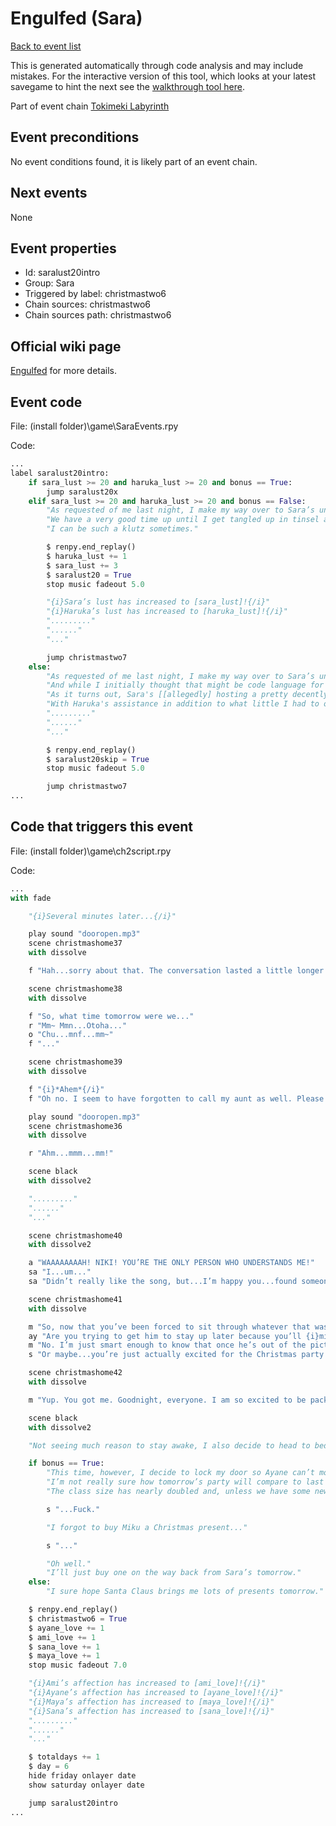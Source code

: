 # Engulfed (Sara)

[Back to event list](./../)

This is generated automatically through code analysis and may include mistakes. For the interactive version of this tool, which looks at your latest savegame to hint the next see the [walkthrough tool here](https://github.com/largestack/Lessons-In-Love-Guide-Tool/blob/main/README.md).


Part of event chain [Tokimeki Labyrinth](./christmastwo6.md)

## Event preconditions

No event conditions found, it is likely part of an event chain.

## Next events

None

## Event properties

* Id: saralust20intro
* Group: Sara
* Triggered by label: christmastwo6
* Chain sources: christmastwo6
* Chain sources path: christmastwo6

## Official wiki page

[Engulfed](https://lessonsinlove.wiki/index.php?title=Special%3ASearch&search=saralust20intro&go=Go) for more details.

## Event code

File: (install folder)\game\SaraEvents.rpy

Code:
```python
...
label saralust20intro:
    if sara_lust >= 20 and haruka_lust >= 20 and bonus == True:
        jump saralust20x
    elif sara_lust >= 20 and haruka_lust >= 20 and bonus == False:
        "As requested of me last night, I make my way over to Sara’s unnamed bar to help her decorate the place."
        "We have a very good time up until I get tangled up in tinsel and the fire department has to come and get me out."
        "I can be such a klutz sometimes."

        $ renpy.end_replay()
        $ haruka_lust += 1
        $ sara_lust += 3
        $ saralust20 = True
        stop music fadeout 5.0

        "{i}Sara’s lust has increased to [sara_lust]!{/i}"
        "{i}Haruka’s lust has increased to [haruka_lust]!{/i}"
        "........."
        "......"
        "..."

        jump christmastwo7
    else:
        "As requested of me last night, I make my way over to Sara’s unnamed bar to help her decorate the place."
        "And while I initially thought that might be code language for something a bit more entertaining, I quickly discovered that was not the case at all."
        "As it turns out, Sara's [[allegedly] hosting a pretty decently sized Christmas party tonight and needs all of the help she can get setting the place up."
        "With Haruka's assistance in addition to what little I had to offer, we're able to get everything done in a little over an hour and I'm free to get on with the rest of my day."
        "........."
        "......"
        "..."

        $ renpy.end_replay()
        $ saralust20skip = True
        stop music fadeout 5.0

        jump christmastwo7
...
```

## Code that triggers this event

File: (install folder)\game\ch2script.rpy

Code:
```python
...
with fade

    "{i}Several minutes later...{/i}"

    play sound "dooropen.mp3"
    scene christmashome37
    with dissolve

    f "Hah...sorry about that. The conversation lasted a little longer than expected."

    scene christmashome38
    with dissolve

    f "So, what time tomorrow were we..."
    r "Mm~ Mmn...Otoha..."
    o "Chu...mnf...mm~"
    f "..."

    scene christmashome39
    with dissolve

    f "{i}*Ahem*{/i}"
    f "Oh no. I seem to have forgotten to call my aunt as well. Please excuse me for...a longer amount of time."

    play sound "dooropen.mp3"
    scene christmashome36
    with dissolve

    r "Ahm...mmm...mm!"

    scene black
    with dissolve2

    "........."
    "......"
    "..."

    scene christmashome40
    with dissolve2

    a "WAAAAAAAAH! NIKI! YOU’RE THE ONLY PERSON WHO UNDERSTANDS ME!"
    sa "I...um..."
    sa "Didn’t really like the song, but...I’m happy you...found someone you like so much..."

    scene christmashome41
    with dissolve

    m "So, now that you’ve been forced to sit through whatever that was, are you still calling it a night?"
    ay "Are you trying to get him to stay up later because you’ll {i}miss{/i} him, Maya?"
    m "No. I’m just smart enough to know that once he’s out of the picture, everyone else will inevitably want to go to sleep as well. And I am very tired."
    s "Or maybe...you’re just actually excited for the Christmas party tomorrow and don’t want to wait any longer."

    scene christmashome42
    with dissolve

    m "Yup. You got me. Goodnight, everyone. I am so excited to be packed into a small, hot room with nineteen other girls tomorrow night."

    scene black
    with dissolve2

    "Not seeing much reason to stay awake, I also decide to head to bed."

    if bonus == True:
        "This time, however, I decide to lock my door so Ayane can’t mount me in the middle of the night."
        "I’m not really sure how tomorrow’s party will compare to last year’s (If...you can even call it {i}last{/i} year? How does that work exactly?) but, if there is anything I {i}do{/i} know...it’s that it’s going to be lively."
        "The class size has nearly doubled and, unless we have some new venue planned out that I haven’t heard of, I think it’s pretty safe to assume that chaos will ensue and..."

        s "...Fuck."

        "I forgot to buy Miku a Christmas present..."

        s "..."

        "Oh well."
        "I’ll just buy one on the way back from Sara’s tomorrow."
    else:
        "I sure hope Santa Claus brings me lots of presents tomorrow."

    $ renpy.end_replay()
    $ christmastwo6 = True
    $ ayane_love += 1
    $ ami_love += 1
    $ sana_love += 1
    $ maya_love += 1
    stop music fadeout 7.0

    "{i}Ami’s affection has increased to [ami_love]!{/i}"
    "{i}Ayane’s affection has increased to [ayane_love]!{/i}"
    "{i}Maya’s affection has increased to [maya_love]!{/i}"
    "{i}Sana’s affection has increased to [sana_love]!{/i}"
    "........."
    "......"
    "..."

    $ totaldays += 1
    $ day = 6
    hide friday onlayer date
    show saturday onlayer date

    jump saralust20intro
...
```